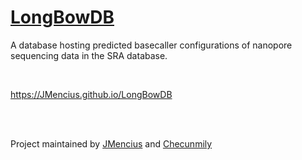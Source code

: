 # [LongBowDB](https://JMencius.github.io/LongBowDB)
A database hosting predicted basecaller configurations of nanopore sequencing data in the SRA database.

<br>

https://JMencius.github.io/LongBowDB

<br>
<br>

Project maintained by [JMencius](https://github.com/JMencius) and [Checunmily](https://github.com/Checunmily)
